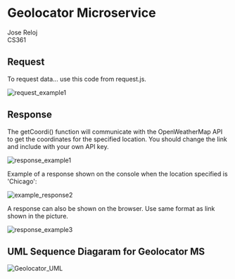 # Geolocator Microservice
Jose Reloj\
CS361 

## Request
To request data... use this code from request.js.

![request_example1](https://github.com/JoseReino/CS361_microservice/assets/122329580/bbfc3ddb-9eda-4779-8672-12d8c4810777)

## Response

The getCoordi() function will communicate with the OpenWeatherMap API to get the coordinates for the specified location. You should change the link and include with your own API key.

![response_example1](https://github.com/JoseReino/CS361_microservice/assets/122329580/1576859c-c12c-4f22-a027-7be228d7a37b)

Example of a response shown on the console when the location specified is 'Chicago': 

![example_response2](https://github.com/JoseReino/CS361_microservice/assets/122329580/4af894c2-d052-4a96-8853-6c5f8e6721ce)

A response can also be shown on the browser. Use same format as link shown in the picture.

![response_example3](https://github.com/JoseReino/CS361_microservice/assets/122329580/4c40a798-a908-45b4-bc25-3c3cff6a9253)

## UML Sequence Diagaram for Geolocator MS

![Geolocator_UML](https://github.com/JoseReino/CS361_microservice/assets/122329580/51e7134a-65e8-466a-b323-e4dce90d91ed)

